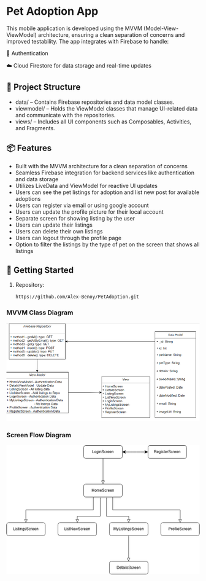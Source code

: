 # Pet Adoption App

This mobile application is developed using the MVVM (Model-View-ViewModel) architecture, ensuring a clean separation of concerns and improved testability.
The app integrates with Firebase to handle:

🔐 Authentication

☁️ Cloud Firestore for data storage and real-time updates

## 🧱 Project Structure

- data/ – Contains Firebase repositories and data model classes.
- viewmodel/ – Holds the ViewModel classes that manage UI-related data and communicate with the repositories.
- views/ – Includes all UI components such as Composables, Activities, and Fragments.

## 📦 Features

- Built with the MVVM architecture for a clean separation of concerns
- Seamless Firebase integration for backend services like authentication and data storage
- Utilizes LiveData and ViewModel for reactive  UI updates
- Users can see the pet listings for adoption and list new post for available adoptions
- Users can register via email or using google account
- Users can update the profile picture for their local account
- Separate screen for showing listing by the user
- Users can update their listings
- Users can delete their own listings
- Users can logout through the profile page
- Option to filter the listings by the type of pet on the screen that shows all listings

## 🚀 Getting Started

1. Repository:
   ```bash
   https://github.com/Alex-Benoy/PetAdoption.git
   ```

### MVVM Class Diagram

![MVVM Class Diagram](assets/UML-Diagram.png)

### Screen Flow  Diagram

![Screen Flow Diagram](assets/Flow.png)